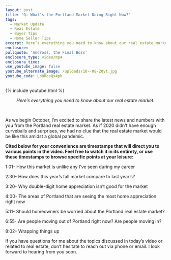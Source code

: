 ```yaml
---
layout: post
title: 'Q: What’s the Portland Market Doing Right Now?'
tags:
  - Market Update
  - Real Estate
  - Buyer Tips
  - Home Seller Tips
excerpt: Here’s everything you need to know about our real estate market.
enclosure:
pullquote: 'Andross, the Final Boss'
enclosure_type: video/mp4
enclosure_time:
use_youtube_image: false
youtube_alternate_image: /uploads/10--08-20yt.jpg
youtube_code: Lo8RooQx4pk
---
```


{% include youtube.html %}

<center><em>Here&rsquo;s everything you need to know about our real estate market.</em></center>

&nbsp;

As we begin October, I’m excited to share the latest news and numbers with you from the Portland real estate market. As if 2020 didn't have enough curveballs and surprises, we had no clue that the real estate market would be like this amidst a global pandemic.&nbsp;

**Cited below for your convenience are timestamps that will direct you to various points in the video. Feel free to watch it in its entirety, or use these timestamps to browse specific points at your leisure:**

1:01- How this market is unlike any I’ve seen during my career

2:30- How does this year’s fall market compare to last year’s?

3:20- Why double-digit home appreciation isn’t good for the market

4:00- The areas of Portland that are seeing the most home appreciation right now

5:11- Should homeowners be worried about the Portland real estate market?

6:55- Are people moving out of Portland right now? Are people moving in?

8:02- Wrapping things up

If you have questions for me about the topics discussed in today’s video or related to real estate, don’t hesitate to reach out via phone or email. I look forward to hearing from you soon.
